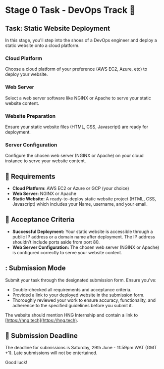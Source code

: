 # Stage 0 Task - DevOps Track 🚀

## Task: Static Website Deployment

In this stage, you'll step into the shoes of a DevOps engineer and deploy a static website onto a cloud platform.

### Cloud Platform
Choose a cloud platform of your preference (AWS EC2, Azure, etc) to deploy your website.

### Web Server
Select a web server software like NGINX or Apache to serve your static website content.

### Website Preparation
Ensure your static website files (HTML, CSS, Javascript) are ready for deployment.

### Server Configuration
Configure the chosen web server (NGINX or Apache) on your cloud instance to serve your website content.

## 📜 Requirements

- **Cloud Platform:** AWS EC2 or Azure or GCP (your choice)
- **Web Server:** NGINX or Apache
- **Static Website:** A ready-to-deploy static website project (HTML, CSS, Javascript) which includes your Name, username, and your email.

## 📝 Acceptance Criteria

- **Successful Deployment:** Your static website is accessible through a public IP address or a domain name after deployment. The IP address shouldn’t include ports aside from port 80.
- **Web Server Configuration:** The chosen web server (NGINX or Apache) is configured correctly to serve your website content.

## : Submission Mode

Submit your task through the designated submission form. Ensure you've:

- Double-checked all requirements and acceptance criteria.
- Provided a link to your deployed website in the submission form.
- Thoroughly reviewed your work to ensure accuracy, functionality, and adherence to the specified guidelines before you submit it.

The website should mention HNG Internship and contain a link to [https://hng.tech](https://hng.tech).

## 🏁 Submission Deadline

The deadline for submissions is Saturday, 29th June - 11:59pm WAT (GMT +1). Late submissions will not be entertained.

Good luck!
